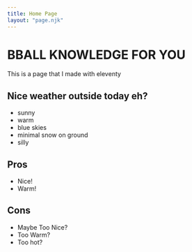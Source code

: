 ```yaml
---
title: Home Page
layout: "page.njk"
---
```


# BBALL KNOWLEDGE FOR YOU

This is a page that I made with eleventy

## Nice weather outside today eh?

- sunny
- warm
- blue skies
- minimal snow on ground
- silly

## Pros
- Nice!
- Warm!

## Cons
- Maybe Too Nice?
- Too Warm?
- Too hot?

